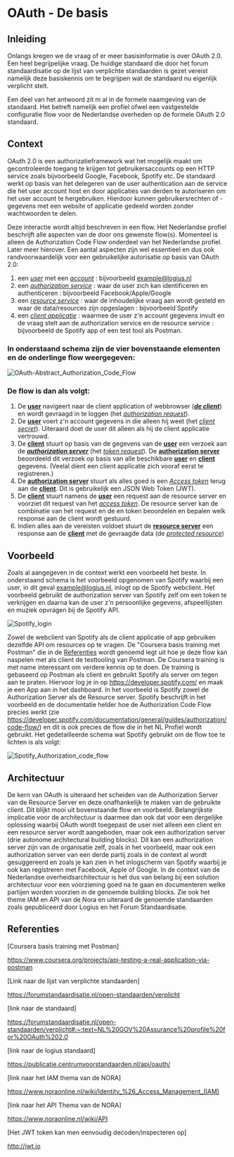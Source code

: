 # OAuth - De basis

## Inleiding

Onlangs kregen we de vraag of er meer basisinformatie is over OAuth 2.0. Een heel begrijpelijke vraag. De huidige standaard die door het forum standaardisatie op de lijst van verplichte standaarden is gezet vereist namelijk deze basiskennis om te begrijpen wat de standaard nu eigenlijk verplicht stelt.

Een deel van het antwoord zit m al in de formele naamgeving van de standaard. Het betreft namelijk een profiel ofwel een vastgestelde configuratie flow voor de Nederlandse overheden op de formele OAuth 2.0 standaard.

## Context

OAuth 2.0 is een authorizatieframework wat het mogelijk maakt om gecontroleerde toegang te krijgen tot gebruikersaccounts op een HTTP service zoals bijvoorbeeld Google, Facebook, Spotify etc. De standaard werkt op basis van het delegeren van de user authentication aan de service die het user account host en door applicaties van derden te autoriseren om het user account te hergebruiken. Hierdoor kunnen gebruikersrechten of -gegevens met een website of applicatie gedeeld worden zonder wachtwoorden te delen.

Deze interactie wordt altijd beschreven in een flow. Het Nederlandse profiel beschrijft alle aspecten van de door ons gewenste flow(s). Momenteel is alleen de Authorization Code Flow onderdeel van het Nederlandse profiel. Later meer hierover. Een aantal aspecten zijn wel essentieel en dus ook randvoorwaardelijk voor een gebruikelijke autorisatie op basis van OAuth 2.0:

1. een <u>*user*</u> met een <u>*account*</u> : bijvoorbeeld example@logius.nl
2. een <u>*authorization service*</u> : waar de user zich kan identificeren en authenticeren : bijvoorbeeld Facebook/Apple/Google
3. een <u>*resource service*</u> : waar de inhoudelijke vraag aan wordt gesteld en waar de data/resources zijn opgeslagen : bijvoorbeeld Spotify
4. een <u>*client applicatie*</u> : waarmee de user z'n account gegevens invult en de vraag stelt aan de authorization service en de resource service : bijvoorbeeld de Spotify app of een test tool als Postman.

### In onderstaand schema zijn de vier bovenstaande elementen en de onderlinge flow weergegeven:

![OAuth-Abstract_Authorization_Code_Flow](./media/OAuth-Abstract_Authorization_Code_Flow.svg)

###  De flow is dan als volgt:

1. De **<u>user</u>** navigeert naar de client application of webbrowser (***<u>de client</u>***) en wordt gevraagd in te loggen (het *<u>authorization request</u>*). 
2. De <u>**user**</u> voert z'n account gegevens in die alleen hij weet (het *<u>client secret</u>*). Uiteraard doet de user dit alleen als hij de client applicatie vertrouwd.
3. De <u>**client**</u> stuurt op basis van de gegevens van de <u>**user**</u> een verzoek aan de <u>***authorization server***</u> (het <u>*token request*</u>). De **<u>authorization server</u>** beoordeeld dit verzoek op basis van alle beschikbare **<u>user</u>** en **<u>client</u>** gegevens. (Veelal dient een client applicatie zich vooraf eerst te registreren.)
4. De <u>**authorization server**</u> stuurt als alles goed is een *<u>Access token</u>* terug aan de **<u>client</u>**. Dit is gebruikelijk een JSON Web Token (JWT).
5. De **<u>client</u>** stuurt namens de **<u>user</u>** een request aan de resource server en voorziet dit request van het <u>*access token*</u>. De resource server kan de combinatie van het request en de en token beoordelen en bepalen welk response aan de client wordt gestuurd.
6. Indien alles aan de vereisten voldoet stuurt de **<u>resource server</u>** een response aan de **<u>client</u>** met de gevraagde data (de <u>*protected resource*</u>)

## Voorbeeld

Zoals al aangegeven in de context werkt een voorbeeld het beste. In onderstaand schema is het voorbeeld opgenomen van Spotify waarbij een user, in dit geval example@logius.nl, inlogt op de Spotify webclient. Het voorbeeld gebruikt de authorization server van Spotify zelf om een token te verkrijgen en daarna kan de user z'n persoonlijke gegevens, afspeellijsten en muziek opvragen bij de Spotify API.

![Spotify_login](./media/OAuth-Authorization_Code_Flow_Example.svg)

Zowel de webclient van Spotify als de client applicatie of app gebruiken dezelfde API om resources op te vragen. De "Coursera basis training met Postman" die in de [Referenties](Referenties) wordt genoemd legt uit hoe je deze flow kan naspelen met als client de testtooling van Postman. De Coursera training is met name interessant om verdere kennis op te doen. De training is gebaseerd op Postman als client en gebruikt Spotify als server om tegen aan te praten. Hiervoor log je in op https://developer.spotify.com/ en maak je een App aan in het dashboard. In het voorbeeld is Spotify zowel de Authorization Server als de Resource server. Spotify beschrijft in het voorbeeld en de documentatie helder hoe de Authorization Code Flow precies werkt (zie https://developer.spotify.com/documentation/general/guides/authorization/code-flow/) en dit is ook precies de flow die in het NL Profiel wordt gebruikt. Het gedetailleerde schema wat Spotify gebruikt om de flow toe te lichten is als volgt:

![Spotify_Authorization_code_flow](./media/spotify.png)

## Architectuur

De kern van OAuth is uiteraard het scheiden van de Authorization Server van de Resource Server en deze onafhankelijk te maken van de gebruikte client. Dit blijkt mooi uit bovenstaande flow en voorbeeld. Belangrijkste implicatie voor de architectuur is daarmee dan ook dat voor een dergelijke oplossing waarbij OAuth wordt toegepast de user niet alleen een client en een resource server wordt aangeboden, maar ook een authorization server (drie autonome architectural building blocks). Dit kan een authorization server zijn van de organisatie zelf, zoals in het voorbeeld, maar ook een authorization server van een derde partij zoals in de context al wordt gesuggereerd en zoals je kan zien in het inlogscherm van Spotify waarbij je ook kan registreren met Facebook, Apple of Google. In de context van de Nederlandse overheidsarchitectuur is het dus van belang bij een solution architectuur voor een voorziening goed na te gaan en documenteren welke partijen worden voorzien in de genoemde building blocks. Zie ook het theme IAM en API van de Nora en uiteraard de genoemde standaarden zoals gepubliceerd door Logius en het Forum Standaardisatie.

## Referenties

[Coursera basis training met Postman]

https://www.coursera.org/projects/api-testing-a-real-application-via-postman

[Link naar de lijst van verplichte standaarden]

https://forumstandaardisatie.nl/open-standaarden/verplicht

[link naar de standaard]

https://forumstandaardisatie.nl/open-standaarden/verplicht#:~:text=NL%20GOV%20Assurance%20profile%20for%20OAuth%202.0

[link naar de logius standaard]

https://publicatie.centrumvoorstandaarden.nl/api/oauth/

[link naar het IAM thema van de NORA]

https://www.noraonline.nl/wiki/Identity_%26_Access_Management_(IAM)

[link naar het API Thema van de NORA]

https://www.noraonline.nl/wiki/API

[Het JWT token kan  men eenvoudig decoden/inspecteren op]

http://jwt.io

